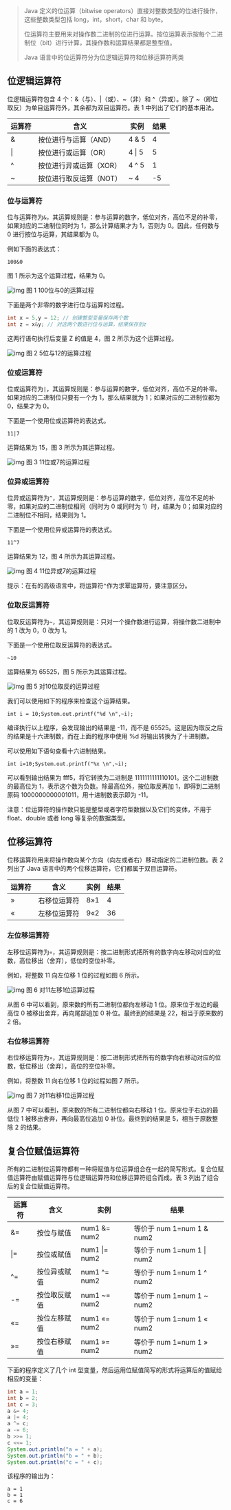 > Java 定义的位运算（bitwise operators）直接对整数类型的位进行操作，这些整数类型包括 long，int，short，char 和 byte。
>
> 位运算符主要用来对操作数二进制的位进行运算。按位运算表示按每个二进制位（bit）进行计算，其操作数和运算结果都是整型值。
>
> Java 语言中的位运算符分为位逻辑运算符和位移运算符两类

## 位逻辑运算符

位逻辑运算符包含 4 个：&（与）、|（或）、~（非）和 ^（异或）。除了 ~（即位取反）为单目运算符外，其余都为双目运算符。表 1 中列出了它们的基本用法。

| 运算符 | 含义                    | 实例   | 结果 |
| ------ | ----------------------- | ------ | ---- |
| &      | 按位进行与运算（AND）   | 4 & 5  | 4    |
| \|     | 按位进行或运算（OR）    | 4 \| 5 | 5    |
| ^      | 按位进行异或运算（XOR） | 4 ^ 5  | 1    |
| ~      | 按位进行取反运算（NOT） | ~ 4    | -5   |

### 位与运算符

位与运算符为`&`，其运算规则是：参与运算的数字，低位对齐，高位不足的补零，如果对应的二进制位同时为 1，那么计算结果才为 1，否则为 0。因此，任何数与 0 进行按位与运算，其结果都为 0。

例如下面的表达式：

```
100&0
```


图 1 所示为这个运算过程，结果为 0。



![img](https://raw.githubusercontent.com/wqcblog/picgo-image/master/img/20211023144957.jpg)
图 1 100位与0的运算过程


下面是两个非零的数字进行位与运算的过程。

```java
int x = 5,y = 12; // 创建整型变量保存两个数
int z = x&y; // 对这两个数进行位与运算，结果保存到z
```


这两行语句执行后变量 Z 的值是 4，图 2 所示为这个运算过程。



![img](https://raw.githubusercontent.com/wqcblog/picgo-image/master/img/20211023143544.jpg)
图 2 5位与12的运算过程

### 位或运算符

位或运算符为`|`，其运算规则是：参与运算的数字，低位对齐，高位不足的补零。如果对应的二进制位只要有一个为 1，那么结果就为 1；如果对应的二进制位都为 0，结果才为 0。

下面是一个使用位或运算符的表达式。

```
11|7
```


运算结果为 15，图 3 所示为其运算过程。



![img](https://raw.githubusercontent.com/wqcblog/picgo-image/master/img/20211023145027.jpg)
图 3 11位或7的运算过程

### 位异或运算符

位异或运算符为`^`，其运算规则是：参与运算的数字，低位对齐，高位不足的补零，如果对应的二进制位相同（同时为 0 或同时为 1）时，结果为 0；如果对应的二进制位不相同，结果则为 1。

下面是一个使用位异或运算符的表达式。

```
11^7
```


运算结果为 12，图 4 所示为其运算过程。



![img](https://raw.githubusercontent.com/wqcblog/picgo-image/master/img/20211023145033.jpg)
图 4 11位异或7的运算过程


提示：在有的高级语言中，将运算符`^`作为求幂运算符，要注意区分。

### 位取反运算符

位取反运算符为`~`，其运算规则是：只对一个操作数进行运算，将操作数二进制中的 1 改为 0，0 改为 1。

下面是一个使用位取反运算符的表达式。

```
~10
```


运算结果为 65525，图 5 所示为其运算过程。



![img](https://raw.githubusercontent.com/wqcblog/picgo-image/master/img/20211023145039.jpg)
图 5 对10位取反的运算过程


我们可以使用如下的程序来检查这个运算结果。

```
int i = 10;System.out.printf("%d \n",~i);
```


编译执行以上程序，会发现输出的结果是 -11，而不是 65525。这是因为取反之后的结果是十六进制数，而在上面的程序中使用 %d 将输出转换为了十进制数。

可以使用如下语句查看十六进制结果。

```
int i=10;System.out.printf("%x \n",~i);
```


可以看到输出结果为 fff5，将它转换为二进制是 1111111111110101。这个二进制数的最高位为 1，表示这个数为负数。除最高位外，按位取反再加 1，即得到二进制原码 1000000000001011，用十进制数表示即为 -11。

注意：位运算符的操作数只能是整型或者字符型数据以及它们的变体，不用于 float、double 或者 long 等复杂的数据类型。

## 位移运算符

位移运算符用来将操作数向某个方向（向左或者右）移动指定的二进制位数。表 2 列出了 Java 语言中的两个位移运算符，它们都属于双目运算符。

| 运算符 | 含义         | 实例 | 结果 |
| ------ | ------------ | ---- | ---- |
| »      | 右移位运算符 | 8»1  | 4    |
| «      | 左移位运算符 | 9«2  | 36   |

### 左位移运算符

左移位运算符为`«`，其运算规则是：按二进制形式把所有的数字向左移动对应的位数，高位移出（舍弃），低位的空位补零。

例如，将整数 11 向左位移 1 位的过程如图 6 所示。



![img](https://raw.githubusercontent.com/wqcblog/picgo-image/master/img/20211023143549.jpg)
图 6 对11左移1位运算过程


从图 6 中可以看到，原来数的所有二进制位都向左移动 1 位。原来位于左边的最高位 0 被移出舍弃，再向尾部追加 0 补位。最终到的结果是 22，相当于原来数的 2 倍。

### 右位移运算符

右位移运算符为`»`，其运算规则是：按二进制形式把所有的数字向右移动对应的位数，低位移出（舍弃），高位的空位补零。

例如，将整数 11 向右位移 1 位的过程如图 7 所示。



![img](https://raw.githubusercontent.com/wqcblog/picgo-image/master/img/20211023145051.jpg)
图 7 对11右移1位运算过程


从图 7 中可以看到，原来数的所有二进制位都向右移动 1 位。原来位于右边的最低位 1 被移出舍弃，再向最高位追加 0 补位。最终到的结果是 5，相当于原数整除 2 的结果。

## 复合位赋值运算符

所有的二进制位运算符都有一种将赋值与位运算组合在一起的简写形式。复合位赋值运算符由赋值运算符与位逻辑运算符和位移运算符组合而成。表 3 列出了组合后的复合位赋值运算符。

| 运算符 | 含义         | 实例          | 结果                       |
| ------ | ------------ | ------------- | -------------------------- |
| &=     | 按位与赋值   | num1 &= num2  | 等价于 num 1=num 1 & num2  |
| \|=    | 按位或赋值   | num1 \|= num2 | 等价于 num 1=num 1 \| num2 |
| ^=     | 按位异或赋值 | num1 ^= num2  | 等价于 num 1=num 1 ^ num2  |
| -=     | 按位取反赋值 | num1 ~= num2  | 等价于 num 1=num 1 ~ num2  |
| «=     | 按位左移赋值 | num1 «= num2  | 等价于 num 1=num 1 « num2  |
| »=     | 按位右移赋值 | num1 »= num2  | 等价于 num 1=num 1 » num2  |


下面的程序定义了几个 int 型变量，然后运用位赋值简写的形式将运算后的值赋给相应的变量：

```java
int a = 1;
int b = 2;
int c = 3;
a &= 4;
a |= 4;
a ^= c;
a -= 6;
b >>= 1;
c <<= 1;
System.out.println("a = " + a);
System.out.println("b = " + b);
System.out.println("c = " + c);
```

该程序的输出为：

```
a = 1
b = 1
c = 6
```

